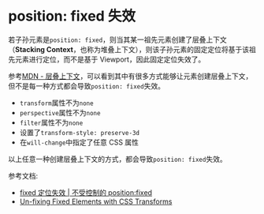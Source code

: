 # position: fixed 失效

若子孙元素是`position: fixed`，则当其某一祖先元素创建了层叠上下文（**Stacking Context**，也称为堆叠上下文），则该子孙元素的固定定位将基于该祖先元素进行定位，而不是基于 Viewport，因此固定定位失效了。

参考[MDN - 层叠上下文](https://developer.mozilla.org/zh-CN/docs/Web/Guide/CSS/Understanding_z_index/The_stacking_context)，可以看到其中有很多方式能够让元素创建层叠上下文，但不是每一种方式都会导致`position: fixed`失效。

- `transform`属性不为`none`
- `perspective`属性不为`none`
- `filter`属性不为`none`
- 设置了`transform-style: preserve-3d`
- 在`will-change`中指定了任意 CSS 属性

以上任意一种创建层叠上下文的方式，都会导致`position: fixed`失效。

参考文档:

- [fixed 定位失效 | 不受控制的 position:fixed](https://github.com/chokcoco/iCSS/issues/24)
- [Un-fixing Fixed Elements with CSS Transforms](http://meyerweb.com/eric/thoughts/2011/09/12/un-fixing-fixed-elements-with-css-transforms/)
